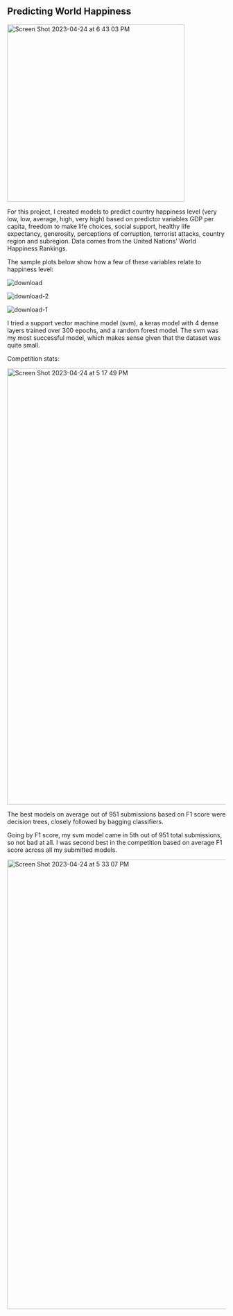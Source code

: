 ## Predicting World Happiness

<img width="409" alt="Screen Shot 2023-04-24 at 6 43 03 PM" src="https://user-images.githubusercontent.com/61389709/234133394-2e3c7be6-05e3-4a9e-8992-b5dcd787fd86.png">

For this project, I created models to predict country happiness level (very low, low, average, high, very high) based on predictor variables GDP per capita, freedom to make life choices, social support, healthy life expectancy, generosity, perceptions of corruption, terrorist attacks, country region and subregion. Data comes from the United Nations' World Happiness Rankings.

The sample plots below show how a few of these variables relate to happiness level:

![download](https://user-images.githubusercontent.com/61389709/234114745-8b95cfe1-d1de-4f5c-bc2d-d8833c0816dc.png)

![download-2](https://user-images.githubusercontent.com/61389709/234114877-14e9ec76-65c7-4db9-ab0b-9551d14b93c2.png)

![download-1](https://user-images.githubusercontent.com/61389709/234114881-9005287d-fb62-4ed5-9b2b-1dcff9e33b4c.png)

I tried a support vector machine model (svm), a keras model with 4 dense layers trained over 300 epochs, and a random forest model. The svm was my most successful model, which makes sense given that the dataset was quite small.

Competition stats:

<img width="1006" alt="Screen Shot 2023-04-24 at 5 17 49 PM" src="https://user-images.githubusercontent.com/61389709/234125469-da36ad99-5689-4e9b-b45d-8e5737762010.png">

The best models on average out of 951 submissions based on F1 score were decision trees, closely followed by bagging classifiers.

Going by F1 score, my svm model came in 5th out of 951 total submissions, so not bad at all. I was second best in the competition based on average F1 score across all my submitted models.

<img width="1037" alt="Screen Shot 2023-04-24 at 5 33 07 PM" src="https://user-images.githubusercontent.com/61389709/234125519-2efbe004-7cd7-4854-91ee-4b1dc3cfa796.png">
